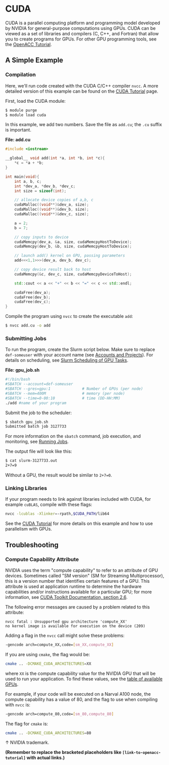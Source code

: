# CUDA

CUDA is a parallel computing platform and programming model developed by NVIDIA for general-purpose computations using GPUs.  CUDA can be viewed as a set of libraries and compilers (C, C++, and Fortran) that allow you to create programs for GPUs. For other GPU programming tools, see the [OpenACC Tutorial](link-to-openacc-tutorial).


## A Simple Example

### Compilation

Here, we'll run code created with the CUDA C/C++ compiler `nvcc`. A more detailed version of this example can be found on the [CUDA Tutorial](link-to-cuda-tutorial) page.

First, load the CUDA module:

```bash
$ module purge
$ module load cuda
```

In this example, we add two numbers. Save the file as `add.cu`; the `.cu` suffix is important.

**File: add.cu**

```cpp
#include <iostream>

__global__ void add(int *a, int *b, int *c){
    *c = *a + *b;
}

int main(void){
    int a, b, c;
    int *dev_a, *dev_b, *dev_c;
    int size = sizeof(int);

    // allocate device copies of a,b, c
    cudaMalloc((void**)&dev_a, size);
    cudaMalloc((void**)&dev_b, size);
    cudaMalloc((void**)&dev_c, size);

    a = 2;
    b = 7;

    // copy inputs to device
    cudaMemcpy(dev_a, &a, size, cudaMemcpyHostToDevice);
    cudaMemcpy(dev_b, &b, size, cudaMemcpyHostToDevice);

    // launch add() kernel on GPU, passing parameters
    add<<<1,1>>>(dev_a, dev_b, dev_c);

    // copy device result back to host
    cudaMemcpy(&c, dev_c, size, cudaMemcpyDeviceToHost);

    std::cout << a << "+" << b << "=" << c << std::endl;

    cudaFree(dev_a);
    cudaFree(dev_b);
    cudaFree(dev_c);
}
```

Compile the program using `nvcc` to create the executable `add`:

```bash
$ nvcc add.cu -o add
```

### Submitting Jobs

To run the program, create the Slurm script below.  Make sure to replace `def-someuser` with your account name (see [Accounts and Projects](link-to-accounts-and-projects)). For details on scheduling, see [Slurm Scheduling of GPU Tasks](link-to-slurm-scheduling).

**File: gpu_job.sh**

```bash
#!/bin/bash
#SBATCH --account=def-someuser
#SBATCH --gres=gpu:1              # Number of GPUs (per node)
#SBATCH --mem=400M                # memory (per node)
#SBATCH --time=0-00:10            # time (DD-HH:MM)
./add #name of your program
```

Submit the job to the scheduler:

```bash
$ sbatch gpu_job.sh
Submitted batch job 3127733
```

For more information on the `sbatch` command, job execution, and monitoring, see [Running Jobs](link-to-running-jobs).

The output file will look like this:

```bash
$ cat slurm-3127733.out
2+7=9
```

Without a GPU, the result would be similar to `2+7=0`.


### Linking Libraries

If your program needs to link against libraries included with CUDA, for example `cuBLAS`, compile with these flags:

```bash
nvcc -lcublas -Xlinker=-rpath,$CUDA_PATH/lib64
```

See the [CUDA Tutorial](link-to-cuda-tutorial) for more details on this example and how to use parallelism with GPUs.


## Troubleshooting

### Compute Capability Attribute

NVIDIA uses the term "compute capability" to refer to an attribute of GPU devices. Sometimes called "SM version" (SM for Streaming Multiprocessor), this is a version number that identifies certain features of a GPU. This attribute is used at application runtime to determine the hardware capabilities and/or instructions available for a particular GPU; for more information, see [CUDA Toolkit Documentation, section 2.6](link-to-cuda-toolkit-documentation).

The following error messages are caused by a problem related to this attribute:

```
nvcc fatal : Unsupported gpu architecture 'compute_XX'
no kernel image is available for execution on the device (209)
```

Adding a flag in the `nvcc` call might solve these problems:

```bash
-gencode arch=compute_XX,code=[sm_XX,compute_XX]
```

If you are using `cmake`, the flag would be:

```bash
cmake .. -DCMAKE_CUDA_ARCHITECTURES=XX
```

where `XX` is the compute capability value for the NVIDIA GPU that will be used to run your application. To find these values, see the [table of available GPUs](link-to-gpu-table).

For example, if your code will be executed on a Narval A100 node, the compute capability has a value of 80, and the flag to use when compiling with `nvcc` is:

```bash
-gencode arch=compute_80,code=[sm_80,compute_80]
```

The flag for `cmake` is:

```bash
cmake .. -DCMAKE_CUDA_ARCHITECTURES=80
```

↑ NVIDIA trademark.


**(Remember to replace the bracketed placeholders like `[link-to-openacc-tutorial]` with actual links.)**
